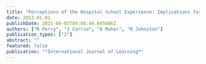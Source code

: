 ```yaml
---
title: "Perceptions of the Hospital School Experience: Implications for Pedagogy and the use of Technology"
date: 2013-01-01
publishDate: 2021-08-03T04:08:04.645686Z
authors: ["R Perry", "J Currie", "D Maher", "R Johnston"]
publication_types: ["2"]
abstract: ""
featured: false
publication: "*International Journal of Learning*"
---
```


